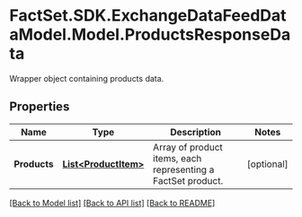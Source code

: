# FactSet.SDK.ExchangeDataFeedDataModel.Model.ProductsResponseData
Wrapper object containing products data.

## Properties

Name | Type | Description | Notes
------------ | ------------- | ------------- | -------------
**Products** | [**List&lt;ProductItem&gt;**](ProductItem.md) | Array of product items, each representing a FactSet product. | [optional] 

[[Back to Model list]](../README.md#documentation-for-models) [[Back to API list]](../README.md#documentation-for-api-endpoints) [[Back to README]](../README.md)

